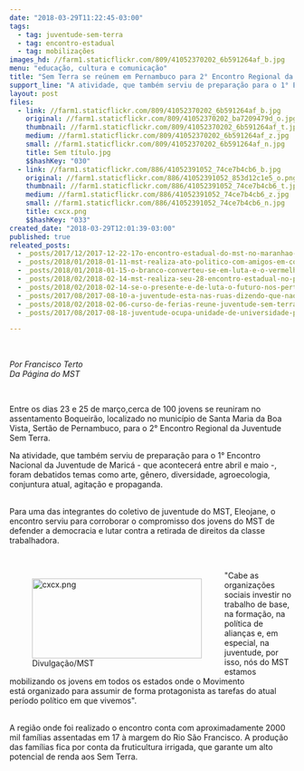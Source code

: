 ```yaml
---
date: "2018-03-29T11:22:45-03:00"
tags:
  - tag: juventude-sem-terra
  - tag: encontro-estadual
  - tag: mobilizações
images_hd: //farm1.staticflickr.com/809/41052370202_6b591264af_b.jpg
menu: "educação, cultura e comunicação"
title: "Sem Terra se reúnem em Pernambuco para 2° Encontro Regional da Juventude "
support_line: "A atividade, que também serviu de preparação para o 1° Encontro Nacional da Juventude de Maricá"
layout: post
files:
  - link: //farm1.staticflickr.com/809/41052370202_6b591264af_b.jpg
    original: //farm1.staticflickr.com/809/41052370202_ba7209479d_o.jpg
    thumbnail: //farm1.staticflickr.com/809/41052370202_6b591264af_t.jpg
    medium: //farm1.staticflickr.com/809/41052370202_6b591264af_z.jpg
    small: //farm1.staticflickr.com/809/41052370202_6b591264af_n.jpg
    title: Sem título.jpg
    $$hashKey: "030"
  - link: //farm1.staticflickr.com/886/41052391052_74ce7b4cb6_b.jpg
    original: //farm1.staticflickr.com/886/41052391052_853d12c1e5_o.png
    thumbnail: //farm1.staticflickr.com/886/41052391052_74ce7b4cb6_t.jpg
    medium: //farm1.staticflickr.com/886/41052391052_74ce7b4cb6_z.jpg
    small: //farm1.staticflickr.com/886/41052391052_74ce7b4cb6_n.jpg
    title: cxcx.png
    $$hashKey: "033"
created_date: "2018-03-29T12:01:39-03:00"
published: true
releated_posts:
  - _posts/2017/12/2017-12-22-17o-encontro-estadual-do-mst-no-maranhao-debate-os-desafios-da-luta-pela-reforma-agraria-popular.md
  - _posts/2018/01/2018-01-11-mst-realiza-ato-politico-com-amigos-em-comemoracao-aos-30-anos-na-bahia.md
  - _posts/2018/01/2018-01-15-o-branco-converteu-se-em-luta-e-o-vermelho-em-rebeldia.md
  - _posts/2018/02/2018-02-14-mst-realiza-seu-28-encontro-estadual-no-para.md
  - _posts/2018/02/2018-02-14-se-o-presente-e-de-luta-o-futuro-nos-pertence-reafirmam-sem-terra-no-para.md
  - _posts/2017/08/2017-08-10-a-juventude-esta-nas-ruas-dizendo-que-nao-aceita-o-modelo-de-estado-estabelecido-no-pais-afirma-paulo-henrique.md
  - _posts/2018/02/2018-02-06-curso-de-ferias-reune-juventude-sem-terra-em-alagoas.md
  - _posts/2017/08/2017-08-18-juventude-ocupa-unidade-de-universidade-publica-no-para.md

---
```

<div style="box-sizing: inherit; color: rgb(34, 34, 34); font-family: arial, sans-serif; font-size: 12.8px;">&nbsp;</div>

<div>&nbsp;</div>

<div><em>Por Francisco Terto<br />
Da P&aacute;gina do MST</em></div>

<p>&nbsp;</p>

<p>Entre os dias 23 e 25 de mar&ccedil;o,cerca de 100&nbsp;jovens&nbsp;se reuniram no assentamento Boqueir&atilde;o, localizado&nbsp;no munic&iacute;pio de Santa Maria da Boa Vista, Sert&atilde;o de Pernambuco, para o 2&deg; Encontro Regional da Juventude Sem Terra.</p>

<p>Na atividade, que tamb&eacute;m serviu de prepara&ccedil;&atilde;o para o 1&deg; Encontro Nacional da Juventude de Maric&aacute; - que acontecer&aacute;&nbsp;entre abril e maio -, foram debatidos temas como arte, g&ecirc;nero, diversidade, agroecologia, conjuntura atual, agita&ccedil;&atilde;o e propaganda.&nbsp;</p>

<p><br />
Para uma das integrantes do coletivo de juventude do MST, Eleojane, o encontro serviu para corroborar o compromisso dos jovens do MST de defender a democracia e lutar contra a retirada de direitos da classe trabalhadora.</p>

<p>&nbsp;</p>

<figure class="image" style="float:left"><img alt="cxcx.png" height="141" src="//farm1.staticflickr.com/886/41052391052_74ce7b4cb6_b.jpg" width="300" />
<figcaption>Divulga&ccedil;&atilde;o/MST</figcaption>
</figure>

<p>&quot;Cabe as organiza&ccedil;&otilde;es sociais investir&nbsp;no trabalho de base, na forma&ccedil;&atilde;o, na pol&iacute;tica de alian&ccedil;as e, em especial, na juventude, por isso, n&oacute;s do MST estamos mobilizando os jovens&nbsp;em todos os estados onde o Movimento est&aacute;&nbsp;organizado&nbsp;para assumir de forma protagonista as tarefas do atual per&iacute;odo pol&iacute;tico em que vivemos&quot;.</p>

<p><br />
A regi&atilde;o onde foi realizado o encontro conta com&nbsp;aproximadamente 2000 mil fam&iacute;lias assentadas em 17 &agrave;&nbsp;margem do Rio S&atilde;o Francisco. A&nbsp;produ&ccedil;&atilde;o das fam&iacute;lias fica por conta da&nbsp;fruticultura irrigada, que garante um alto potencial de renda aos Sem Terra.</p>

<p>&nbsp;</p>

<p>&nbsp;</p>

<p><br />
&nbsp;</p>
